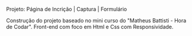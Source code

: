 Projeto: Página de Incrição | Captura | Formulário

Construção do projeto baseado no mini curso do "Matheus Battisti - Hora de Codar".
Front-end com foco em Html e Css com Responsividade.


